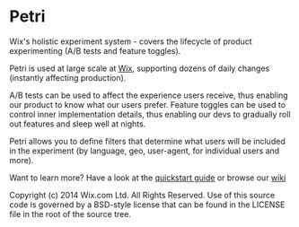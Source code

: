 Petri
=====

Wix's holistic experiment system - covers the lifecycle of product experimenting (A/B tests and feature toggles).

Petri is used at large scale at [Wix](http://www.wix.com), supporting dozens of daily changes (instantly affecting production).  

A/B tests can be used to affect the experience users receive, thus enabling our product to know what our users prefer.
Feature toggles can be used to control inner implementation details, thus enabling our devs to gradually roll out features and sleep well at nights.  

Petri allows you to define filters that determine what users will be included in the experiment (by language, geo, user-agent, for individual users and more).

Want to learn more? Have a look at the [quickstart guide](https://github.com/wix/petri/wiki/Quickstart-Guide) or browse our [wiki](https://github.com/wix/petri/wiki/PETRI)



Copyright (c) 2014 Wix.com Ltd. All Rights Reserved. Use of this source code is governed by a BSD-style license that can be found in the LICENSE file in the root of the source tree.
